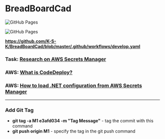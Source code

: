 # BreadBoardCad

![GitHub Pages](https://github.com/K-S-K/BusTable/actions/workflows/dotnet.yml/badge.svg)

![GitHub Pages](https://github.com/K-S-K/BreadBoardCad/actions/workflows/dotnet.yml/badge.svg)

__https://github.com/K-S-K/BreadBoardCad/blob/master/.github/workflows/develop.yaml__

### Task: [Research on AWS Secrets Manager](https://github.com/K-S-K/BreadBoardCad/issues/11)
### AWS: [What is CodeDeploy?](https://docs.aws.amazon.com/codedeploy/latest/userguide/welcome.html)<br>
### AWS: [How to load .NET configuration from AWS Secrets Manager](https://aws.amazon.com/ru/blogs/modernizing-with-aws/how-to-load-net-configuration-from-aws-secrets-manager/)

<hr>

### Add Git Tag
- **git tag -a M1 e3afd034 -m "Tag Message"** - tag the commit with this command
- **git push origin M1** - specify the tag in the git push command
